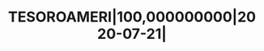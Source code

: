 ---
layout: asset
title: TESOROAMERI|100,000000000|2020-07-21|                       
isin: US9127963F40
---